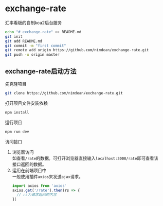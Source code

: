 # exchange-rate
汇率看板的自制koa2后台服务
``` sh
echo "# exchange-rate" >> README.md
git init
git add README.md
git commit -m "first commit"
git remote add origin https://github.com/nimdean/exchange-rate.git
git push -u origin master
```


## exchange-rate启动方法

先克隆项目
``` sh
git clone https://github.com/nimdean/exchange-rate.git
```
打开项目文件安装依赖
``` sh
npm install
```
运行项目
``` sh
npm run dev
```
访问接口
1. 浏览器访问<br/>
  如查看`/rate`的数据，可打开浏览器直接输入`localhost:3000/rate`即可查看该接口返回的数据。
2. 运用在前端项目中<br/>
  一般使用插件`axios`来发送`ajax`请求。
    ``` js
    import axios from 'axios'
    axios.get('/rate').then(rs => {
      // rs为请求返回的内容
    })
    ```
